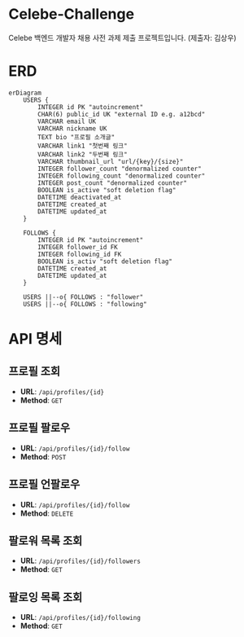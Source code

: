 # Celebe-Challenge
Celebe 백엔드 개발자 채용 사전 과제 제출 프로젝트입니다. (제출자: 김상우)

# ERD
```mermaid
erDiagram
    USERS {
        INTEGER id PK "autoincrement"
        CHAR(6) public_id UK "external ID e.g. a12bcd"
        VARCHAR email UK
        VARCHAR nickname UK
        TEXT bio "프로필 소개글"
        VARCHAR link1 "첫번째 링크"
        VARCHAR link2 "두번째 링크"
        VARCHAR thumbnail_url "url/{key}/{size}"
        INTEGER follower_count "denormalized counter"
        INTEGER following_count "denormalized counter"
        INTEGER post_count "denormalized counter"
        BOOLEAN is_active "soft deletion flag"
        DATETIME deactivated_at
        DATETIME created_at
        DATETIME updated_at
    }
    
    FOLLOWS {
        INTEGER id PK "autoincrement"
        INTEGER follower_id FK
        INTEGER following_id FK
        BOOLEAN is_activ "soft deletion flag"
        DATETIME created_at
        DATETIME updated_at
    }

    USERS ||--o{ FOLLOWS : "follower"
    USERS ||--o{ FOLLOWS : "following"
```

# API 명세

## 프로필 조회
- **URL**: `/api/profiles/{id}`
- **Method**: `GET`

## 프로필 팔로우
- **URL**: `/api/profiles/{id}/follow`
- **Method**: `POST`

## 프로필 언팔로우
- **URL**: `/api/profiles/{id}/follow`
- **Method**: `DELETE`

## 팔로워 목록 조회
- **URL**: `/api/profiles/{id}/followers`
- **Method**: `GET`

## 팔로잉 목록 조회
- **URL**: `/api/profiles/{id}/following`
- **Method**: `GET`
